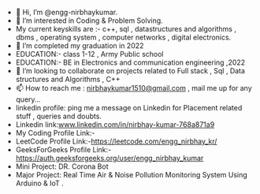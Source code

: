 - 👋 Hi, I’m @engg-nirbhaykumar.
- 👀 I’m interested in Coding & Problem Solving.
- My current keyskills are :- c++, sql , datastructures and algorithms , dbms , operating system , computer networks , digital electronics.
- 🌱 I’m completed my graduation in 2022
- EDUCATION:- class 1-12 , Army Public school
- EDUCATION:- BE in Electronics and communication engineering ,2022
- 💞️ I’m looking to collaborate on projects related to Full stack , Sql , Data structures and Algorithms , C++
- 📫 How to reach me : nirbhaykumar1510@gmail.com , mail me up for any query...
- linkedin profile: ping me a message on Linkedin for Placement related stuff , queries and doubts.
- Linkedin link:www.linkedin.com/in/nirbhay-kumar-768a871a9
- My Coding Profile Link:-
- LeetCode Profile Link:-https://leetcode.com/engg_nirbhay_kr/
- GeeksForGeeks Profile Link:-https://auth.geeksforgeeks.org/user/engg_nirbhay_kumar
- Mini Project: DR. Corona Bot
- Major Project: Real Time Air & Noise Pollution Monitoring System Using Arduino & IoT .

<!---
engg-nirbhaykumar/engg-nirbhaykumar is a ✨ special ✨ repository because its `README.md` (this file) appears on your GitHub profile.
You can click the Preview link to take a look at your changes.
--->
